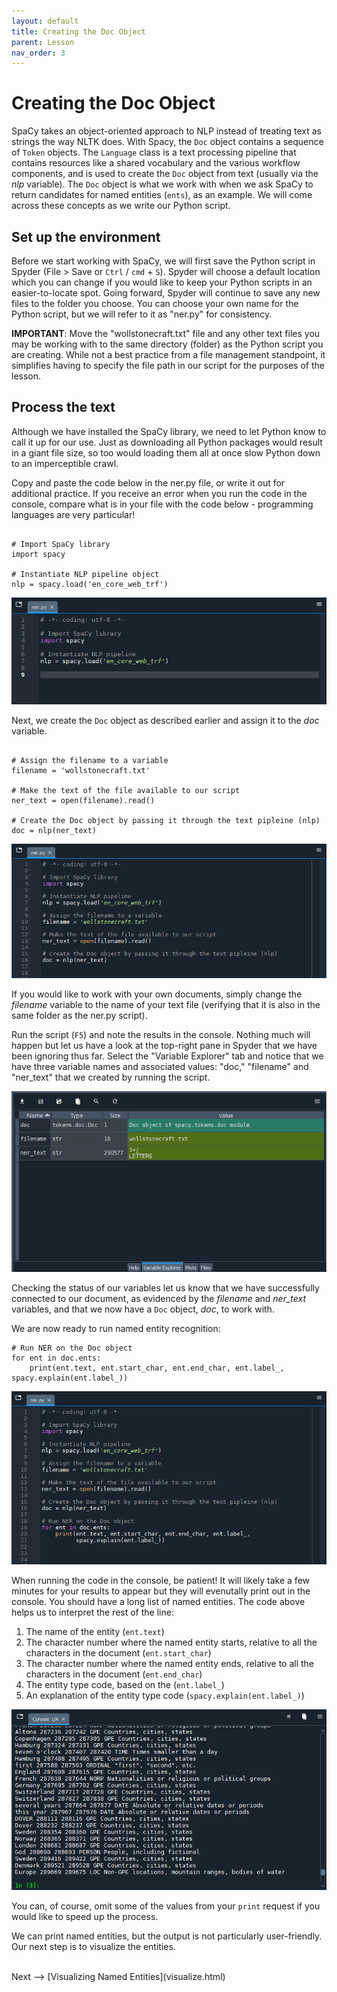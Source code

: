 ```yaml
---
layout: default
title: Creating the Doc Object
parent: Lesson
nav_order: 3
---
```


# Creating the Doc Object

SpaCy takes an object-oriented approach to NLP instead of treating text as strings the way NLTK does. With Spacy, the `Doc` object contains a sequence of `Token` objects. The `Language` class is a text processing pipeline that contains resources like a shared vocabulary and the various workflow components, and is used to create the `Doc` object from text (usually via the *nlp* variable). The `Doc` object is what we work with when we ask SpaCy to return candidates for named entities (`ents`), as an example. We will come across these concepts as we write our Python script. 

## Set up the environment

Before we start working with SpaCy, we will first save the Python script in Spyder (File > Save or `Ctrl` / `cmd` + `S`). Spyder will choose a default location which you can change if you would like to keep your Python scripts in an easier-to-locate spot. Going forward, Spyder will continue to save any new files to the folder you choose. You can choose your own name for the Python script, but we will refer to it as "ner.py" for consistency.

**IMPORTANT**: Move the "wollstonecraft.txt" file and any other text files you may be working with to the same directory (folder) as the Python script you are creating. While not a best practice from a file management standpoint, it simplifies having to specify the file path in our script for the purposes of the lesson.

## Process the text

Although we have installed the SpaCy library, we need to let Python know to call it up for our use. Just as downloading all Python packages would result in a giant file size, so too would loading them all at once slow Python down to an imperceptible crawl.

Copy and paste the code below in the ner.py file, or write it out for additional practice. If you receive an error when you run the code in the console, compare what is in your file with the code below - programming languages are very particular!

```

# Import SpaCy library
import spacy

# Instantiate NLP pipeline object
nlp = spacy.load('en_core_web_trf')

```

![](assets/img/spacy-nlp.png)

Next, we create the `Doc` object as described earlier and assign it to the *doc* variable.

```

# Assign the filename to a variable
filename = 'wollstonecraft.txt'

# Make the text of the file available to our script
ner_text = open(filename).read()

# Create the Doc object by passing it through the text pipleine (nlp)
doc = nlp(ner_text)

```

![](assets/img/spacy-doc.png)

If you would like to work with your own documents, simply change the *filename* variable to the name of your text file (verifying that it is also in the same folder as the ner.py script).

Run the script (`F5`) and note the results in the console. Nothing much will happen but let us have a look at the top-right pane in Spyder that we have been ignoring thus far. Select the "Variable Explorer" tab and notice that we have three variable names and associated values: "doc," "filename" and "ner_text" that we created by running the script.

![](assets/img/spyder-variables1.png)

Checking the status of our variables let us know that we have successfully connected to our document, as evidenced by the *filename* and *ner_text* variables, and that we now have a `Doc` object, *doc*, to work with.

We are now ready to run named entity recognition:

```
# Run NER on the Doc object
for ent in doc.ents:    
    print(ent.text, ent.start_char, ent.end_char, ent.label_, spacy.explain(ent.label_))
```
![](assets/img/spacy-ents.png)

When running the code in the console, be patient! It will likely take a few minutes for your results to appear but they will evenutally print out in the console. You should have a long list of named entities. The code above helps us to interpret the rest of the line:

1. The name of the entity (`ent.text`)
2. The character number where the named entity starts, relative to all the characters in the document (`ent.start_char`)
3. The character number where the named entity ends, relative to all the characters in the document (`ent.end_char`)
4. The entity type code, based on the  (`ent.label_`)
5. An explanation of the entity type code (`spacy.explain(ent.label_)`)

![](assets/img/ner-results.png)

You can, of course, omit some of the values from your `print` request if you would like to speed up the process.

We can print named entities, but the output is not particularly user-friendly. Our next step is to visualize the entities.


<br />
Next --> [Visualizing Named Entities](visualize.html)

